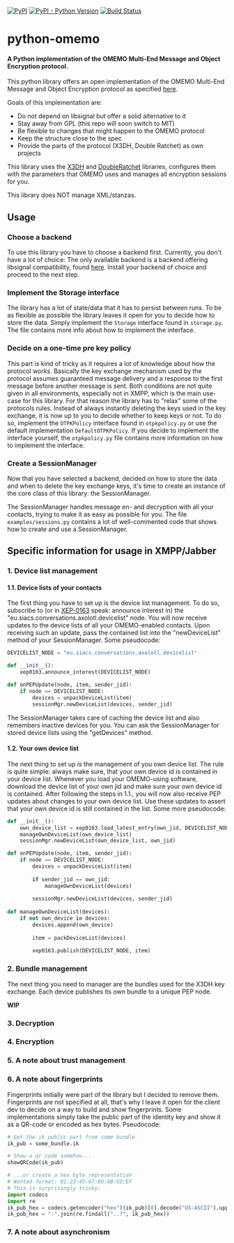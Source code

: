 [![PyPI](https://img.shields.io/pypi/v/OMEMO.svg)](https://pypi.org/project/OMEMO/)
[![PyPI - Python Version](https://img.shields.io/pypi/pyversions/OMEMO.svg)](https://pypi.org/project/OMEMO/)
[![Build Status](https://travis-ci.org/Syndace/python-omemo.svg?branch=master)](https://travis-ci.org/Syndace/python-omemo)

# python-omemo
#### A Python implementation of the OMEMO Multi-End Message and Object Encryption protocol.

This python library offers an open implementation of the OMEMO Multi-End Message and Object Encryption protocol as specified [here](https://xmpp.org/extensions/xep-0384.html).

Goals of this implementation are:
- Do not depend on libsignal but offer a solid alternative to it
- Stay away from GPL (this repo will soon switch to MIT)
- Be flexible to changes that might happen to the OMEMO protocol
- Keep the structure close to the spec
- Provide the parts of the protocol (X3DH, Double Ratchet) as own projects

This library uses the [X3DH](https://github.com/Syndace/python-x3dh) and [DoubleRatchet](https://github.com/Syndace/python-doubleratchet) libraries, configures them with the parameters that OMEMO uses and manages all encryption sessions for you.

This library does NOT manage XML/stanzas.

## Usage

### Choose a backend

To use this library you have to choose a backend first. Currently, you don't have a lot of choice: The only available backend is a backend offering libsignal compatibility, found [here](https://github.com/Syndace/python-omemo-backend-signal). Install your backend of choice and proceed to the next step.

### Implement the Storage interface

The library has a lot of state/data that it has to persist between runs. To be as flexible as possible the library leaves it open for you to decide how to store the data. Simply implement the `Storage` interface found in `storage.py`. The file contains more info about how to implement the interface.

### Decide on a one-time pre key policy

This part is kind of tricky as it requires a lot of knowledge about how the protocol works. Basically the key exchange mechanism used by the protocol assumes guaranteed message delivery and a response to the first message before another message is sent. Both conditions are not quite given in all environments, especially not in XMPP, which is the main use-case for this library. For that reason the library has to "relax" some of the protocols rules. Instead of always instantly deleting the keys used in the key exchange, it is now up to you to decide whether to keep keys or not. To do so, implement the `OTPKPolicy` interface found in `otpkpolicy.py` or use the default implementation `DefaultOTPKPolicy`. If you decide to implement the interface yourself, the `otpkpolicy.py` file contains more information on how to implement the interface.

### Create a SessionManager

Now that you have selected a backend, decided on how to store the data and when to delete the key exchange keys, it's time to create an instance of the core class of this library: the SessionManager.

The SessionManager handles message en- and decryption with all your contacts, trying to make it as easy as possible for you. The file `examples/sessions.py` contains a lot of well-commented code that shows how to create and use a SessionManager.

## Specific information for usage in XMPP/Jabber

### 1. Device list management

#### 1.1. Device lists of your contacts

The first thing you have to set up is the device list management. To do so, subscribe to (or in [XEP-0163](https://xmpp.org/extensions/xep-0163.html) speak: announce interest in) the "eu.siacs.conversations.axolotl.devicelist" node. You will now receive updates to the device lists of all your OMEMO-enabled contacts. Upon receiving such an update, pass the contained list into the "newDeviceList" method of your SessionManager. Some pseudocode:
```Python
DEVICELIST_NODE = "eu.siacs.conversations.axolotl.devicelist"

def __init__():
    xep0163.announce_interest(DEVICELIST_NODE)

def onPEPUpdate(node, item, sender_jid):
    if node == DEVICELIST_NODE:
        devices = unpackDeviceList(item)
        sessionMgr.newDeviceList(devices, sender_jid)
```
The SessionManager takes care of caching the device list and also remembers inactive devices for you. You can ask the SessionManager for stored device lists using the "getDevices" method.

#### 1.2. Your own device list

The next thing to set up is the management of you own device list. The rule is quite simple: always make sure, that your own device id is contained in your device list. Whenever you load your OMEMO-using software, download the device list of your own jid and make sure your own device id is contained. After following the steps in 1.1., you will now also receive PEP updates about changes to your own device list. Use these updates to assert that your own device id is still contained in the list. Some more pseudocode:
```Python
def __init__():
    own_device_list = xep0163.load_latest_entry(own_jid, DEVICELIST_NODE)
    manageOwnDeviceList(own_device_list)
    sessionMgr.newDeviceList(own_device_list, own_jid)

def onPEPUpdate(node, item, sender_jid):
    if node == DEVICELIST_NODE:
        devices = unpackDeviceList(item)
        
        if sender_jid == own_jid:
            manageOwnDeviceList(devices)
        
        sessionMgr.newDeviceList(devices, sender_jid)
            
def manageOwnDeviceList(devices):
    if not own_device in devices:
        devices.append(own_device)
        
        item = packDeviceList(devices)
        
        xep0163.publish(DEVICELIST_NODE, item)
```

### 2. Bundle management

The next thing you need to manager are the bundles used for the X3DH key exchange. Each device publishes its own bundle to a unique PEP node.

**WIP**

### 3. Decryption

### 4. Encryption

### 5. A note about trust management

### 6. A note about fingerprints

Fingerprints initially were part of the library but I decided to remove them. Fingerprints are not specified at all, that's why I leave it open for the client dev to decide on a way to build and show fingerprints. Some implementations simply take the public part of the identity key and show it as a QR-code or encoded as hex bytes. Pseudocode:
```Python
# Get the ik public part from some bundle
ik_pub = some_bundle.ik

# Show a qr code somehow...
showQRCode(ik_pub)

# ...or create a hex byte representation
# Wanted format: 01:23:45:67:89:AB:CD:EF
# This is surprisingly tricky:
import codecs
import re
ik_pub_hex = codecs.getencoder("hex")(ik_pub)[0].decode("US-ASCII").upper()
ik_pub_hex = ":".join(re.findall("..?", ik_pub_hex))
```

### 7. A note about asynchronism
